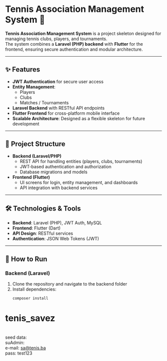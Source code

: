 # Tennis Association Management System 🎾  

**Tennis Association Management System** is a project skeleton designed for managing tennis clubs, players, and tournaments.  
The system combines a **Laravel (PHP) backend** with **Flutter** for the frontend, ensuring secure authentication and modular architecture.  

---

## **✨ Features**  
- **JWT Authentication** for secure user access  
- **Entity Management**:  
  - Players  
  - Clubs  
  - Matches / Tournaments  
- **Laravel Backend** with RESTful API endpoints  
- **Flutter Frontend** for cross-platform mobile interface  
- **Scalable Architecture**: Designed as a flexible skeleton for future development  

---

## **📂 Project Structure**  
- **Backend (Laravel/PHP)**  
  - REST API for handling entities (players, clubs, tournaments)  
  - JWT-based authentication and authorization  
  - Database migrations and models  
- **Frontend (Flutter)**  
  - UI screens for login, entity management, and dashboards  
  - API integration with backend services  

---

## **🛠️ Technologies & Tools**  
- **Backend**: Laravel (PHP), JWT Auth, MySQL  
- **Frontend**: Flutter (Dart)  
- **API Design**: RESTful services  
- **Authentication**: JSON Web Tokens (JWT)  

---

## **🚀 How to Run**  

### Backend (Laravel)  
1. Clone the repository and navigate to the backend folder  
2. Install dependencies:  
   ```bash
   composer install


# tenis_savez
<br/> seed data: 
<br/> suAdmin:
<br/> e-mail: sa@tenis.ba
<br/> pass: test123
